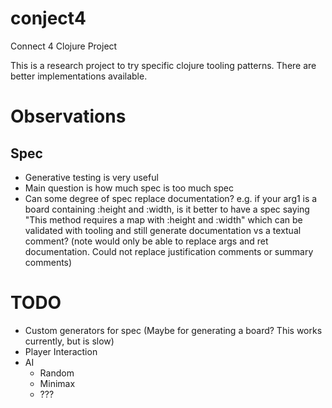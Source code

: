 # conject4

Connect 4 Clojure Project

This is a research project to try specific clojure tooling patterns. There are better implementations available.

# Observations

## Spec

- Generative testing is very useful
- Main question is how much spec is too much spec
- Can some degree of spec replace documentation? e.g. if your arg1 is a board containing :height and :width, is it better to have a spec saying "This method requires a map with :height and :width" which can be validated with tooling and still generate documentation vs a textual comment? (note would only be able to replace args and ret documentation. Could not replace justification comments or summary comments)


# TODO

- Custom generators for spec (Maybe for generating a board? This works currently, but is slow)
- Player Interaction
- AI
    - Random
    - Minimax
    - ???